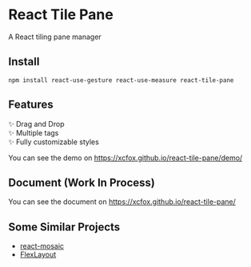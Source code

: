 # React Tile Pane

A React tiling pane manager

## Install

```shell
npm install react-use-gesture react-use-measure react-tile-pane
```

## Features

✨ Drag and Drop  
✨ Multiple tags  
✨ Fully customizable styles

You can see the demo on https://xcfox.github.io/react-tile-pane/demo/

## Document (Work In Process)

You can see the document on https://xcfox.github.io/react-tile-pane/

## Some Similar Projects

- [react-mosaic](https://github.com/nomcopter/react-mosaic)
- [FlexLayout](https://github.com/caplin/FlexLayout)
